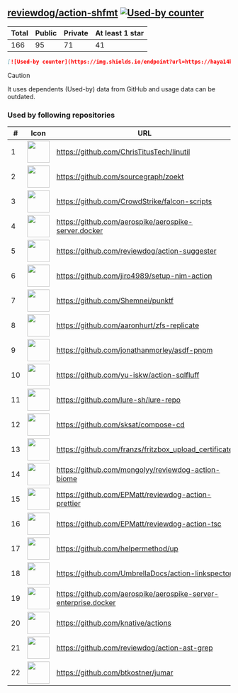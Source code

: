 





## [reviewdog/action-shfmt](https://github.com/reviewdog/action-shfmt) [![Used-by counter](https://img.shields.io/endpoint?url=https://haya14busa.github.io/github-used-by/data/reviewdog/action-shfmt/shieldsio.json)](https://github.com/haya14busa/github-used-by/tree/main/repo/reviewdog/action-shfmt)

| Total | Public | Private | At least 1 star
| ----- | ------ | ------- | ---------------
| 166 | 95 | 71 | 41 |

```md
[![Used-by counter](https://img.shields.io/endpoint?url=https://haya14busa.github.io/github-used-by/data/reviewdog/action-shfmt/shieldsio.json)](https://github.com/haya14busa/github-used-by/tree/main/repo/reviewdog/action-shfmt)
```

> [!CAUTION]
> It uses dependents (Used-by) data from GitHub and usage data can be outdated.

### Used by following repositories

| # | Icon | URL | Stars |
| -- | -- | -- | -- | 
|1|<img src="https://github.com/ChrisTitusTech.png" width=50 height=50>|https://github.com/ChrisTitusTech/linutil|2913|
|2|<img src="https://github.com/sourcegraph.png" width=50 height=50>|https://github.com/sourcegraph/zoekt|766|
|3|<img src="https://github.com/CrowdStrike.png" width=50 height=50>|https://github.com/CrowdStrike/falcon-scripts|156|
|4|<img src="https://github.com/aerospike.png" width=50 height=50>|https://github.com/aerospike/aerospike-server.docker|142|
|5|<img src="https://github.com/reviewdog.png" width=50 height=50>|https://github.com/reviewdog/action-suggester|107|
|6|<img src="https://github.com/jiro4989.png" width=50 height=50>|https://github.com/jiro4989/setup-nim-action|106|
|7|<img src="https://github.com/Shemnei.png" width=50 height=50>|https://github.com/Shemnei/punktf|90|
|8|<img src="https://github.com/aaronhurt.png" width=50 height=50>|https://github.com/aaronhurt/zfs-replicate|73|
|9|<img src="https://github.com/jonathanmorley.png" width=50 height=50>|https://github.com/jonathanmorley/asdf-pnpm|72|
|10|<img src="https://github.com/yu-iskw.png" width=50 height=50>|https://github.com/yu-iskw/action-sqlfluff|69|
|11|<img src="https://github.com/lure-sh.png" width=50 height=50>|https://github.com/lure-sh/lure-repo|53|
|12|<img src="https://github.com/sksat.png" width=50 height=50>|https://github.com/sksat/compose-cd|45|
|13|<img src="https://github.com/franzs.png" width=50 height=50>|https://github.com/franzs/fritzbox_upload_certificate|43|
|14|<img src="https://github.com/mongolyy.png" width=50 height=50>|https://github.com/mongolyy/reviewdog-action-biome|37|
|15|<img src="https://github.com/EPMatt.png" width=50 height=50>|https://github.com/EPMatt/reviewdog-action-prettier|22|
|16|<img src="https://github.com/EPMatt.png" width=50 height=50>|https://github.com/EPMatt/reviewdog-action-tsc|20|
|17|<img src="https://github.com/helpermethod.png" width=50 height=50>|https://github.com/helpermethod/up|16|
|18|<img src="https://github.com/UmbrellaDocs.png" width=50 height=50>|https://github.com/UmbrellaDocs/action-linkspector|15|
|19|<img src="https://github.com/aerospike.png" width=50 height=50>|https://github.com/aerospike/aerospike-server-enterprise.docker|15|
|20|<img src="https://github.com/knative.png" width=50 height=50>|https://github.com/knative/actions|11|
|21|<img src="https://github.com/reviewdog.png" width=50 height=50>|https://github.com/reviewdog/action-ast-grep|7|
|22|<img src="https://github.com/btkostner.png" width=50 height=50>|https://github.com/btkostner/jumar|6|
